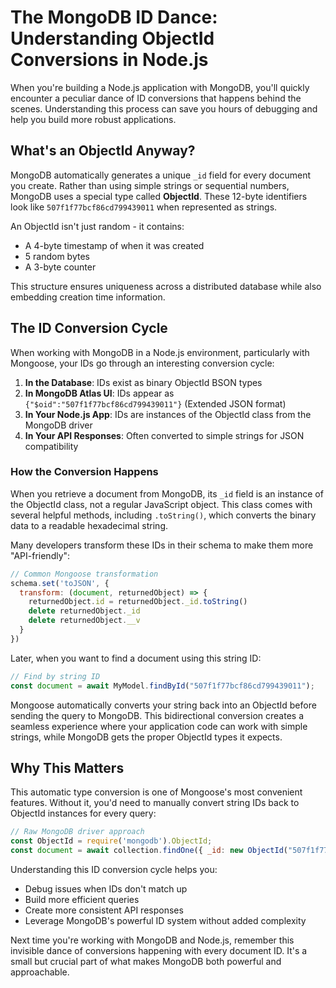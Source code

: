 
# The MongoDB ID Dance: Understanding ObjectId Conversions in Node.js

When you're building a Node.js application with MongoDB, you'll quickly encounter a peculiar dance of ID conversions that happens behind the scenes. Understanding this process can save you hours of debugging and help you build more robust applications.

## What's an ObjectId Anyway?

MongoDB automatically generates a unique `_id` field for every document you create. Rather than using simple strings or sequential numbers, MongoDB uses a special type called **ObjectId**. These 12-byte identifiers look like `507f1f77bcf86cd799439011` when represented as strings.

An ObjectId isn't just random - it contains:

- A 4-byte timestamp of when it was created
- 5 random bytes
- A 3-byte counter

This structure ensures uniqueness across a distributed database while also embedding creation time information.

## The ID Conversion Cycle

When working with MongoDB in a Node.js environment, particularly with Mongoose, your IDs go through an interesting conversion cycle:

1. **In the Database**: IDs exist as binary ObjectId BSON types
2. **In MongoDB Atlas UI**: IDs appear as `{"$oid":"507f1f77bcf86cd799439011"}` (Extended JSON format)
3. **In Your Node.js App**: IDs are instances of the ObjectId class from the MongoDB driver
4. **In Your API Responses**: Often converted to simple strings for JSON compatibility

### How the Conversion Happens

When you retrieve a document from MongoDB, its `_id` field is an instance of the ObjectId class, not a regular JavaScript object. This class comes with several helpful methods, including `.toString()`, which converts the binary data to a readable hexadecimal string.

Many developers transform these IDs in their schema to make them more "API-friendly":

```javascript
// Common Mongoose transformation
schema.set('toJSON', {
  transform: (document, returnedObject) => {
    returnedObject.id = returnedObject._id.toString()
    delete returnedObject._id
    delete returnedObject.__v
  }
})
```

Later, when you want to find a document using this string ID:

```javascript
// Find by string ID
const document = await MyModel.findById("507f1f77bcf86cd799439011");
```

Mongoose automatically converts your string back into an ObjectId before sending the query to MongoDB. This bidirectional conversion creates a seamless experience where your application code can work with simple strings, while MongoDB gets the proper ObjectId types it expects.

## Why This Matters

This automatic type conversion is one of Mongoose's most convenient features. Without it, you'd need to manually convert string IDs back to ObjectId instances for every query:

```javascript
// Raw MongoDB driver approach
const ObjectId = require('mongodb').ObjectId;
const document = await collection.findOne({ _id: new ObjectId("507f1f77bcf86cd799439011") });
```

Understanding this ID conversion cycle helps you:

- Debug issues when IDs don't match up
- Build more efficient queries
- Create more consistent API responses
- Leverage MongoDB's powerful ID system without added complexity

Next time you're working with MongoDB and Node.js, remember this invisible dance of conversions happening with every document ID. It's a small but crucial part of what makes MongoDB both powerful and approachable.